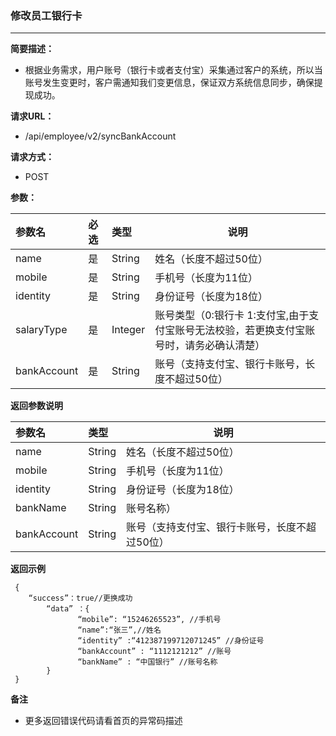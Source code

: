 ### 修改员工银行卡

---

**简要描述：**

* 根据业务需求，用户账号（银行卡或者支付宝）采集通过客户的系统，所以当账号发生变更时，客户需通知我们变更信息，保证双方系统信息同步，确保提现成功。

**请求URL：**

* /api/employee/v2/syncBankAccount

**请求方式：**

* POST 

**参数：**

| 参数名 | 必选 | 类型 | 说明 |
| :--- | :--- | :--- | --- |
| name | 是 | String | 姓名（长度不超过50位）|
| mobile | 是 | String | 手机号（长度为11位）|
| identity | 是 | String | 身份证号（长度为18位） |
| salaryType | 是 | Integer| 账号类型（0:银行卡  1:支付宝,由于支付宝账号无法校验，若更换支付宝账号时，请务必确认清楚） |
| bankAccount | 是 | String | 账号（支持支付宝、银行卡账号，长度不超过50位） |

**返回参数说明**

| 参数名 | 类型 | 说明 |
| :--- | :--- | --- |
| name | String | 姓名（长度不超过50位）|
| mobile |String | 手机号（长度为11位）|
| identity | String | 身份证号（长度为18位） |
| bankName| String| 账号名称） |
| bankAccount | String | 账号（支持支付宝、银行卡账号，长度不超过50位） |



**返回示例**

```
 {
	“success”：true//更换成功
        “data” ：{
               “mobile”: “15246265523”, //手机号
               “name”:“张三”,//姓名
               “identity” :“412387199712071245” //身份证号
               “bankAccount” : “1112121212” //账号
               “bankName” : “中国银行” //账号名称
        }
 }

```

**备注**

* 更多返回错误代码请看首页的异常码描述



